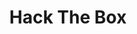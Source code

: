 ---
# Featured tags need to have either the `list` or `grid` layout (PRO only).
layout: grid

# The title of the tag's page.
title: Hack The Box

# The name of the tag, used in a post's front matter (e.g. tags: [<slug>]).
slug: htb

# (Optional) Write a short (~150 characters) description of this featured tag.
description: >
  Detailed walkthroughs to retired Hack The Box machines

# (Optional) You can disable grouping posts by date.
no_groups: true

# Exclude this example category from the sitemap.
# DON'T USE THIS SETTING IN YOUR CATEGORIES!
sitemap: false
---
